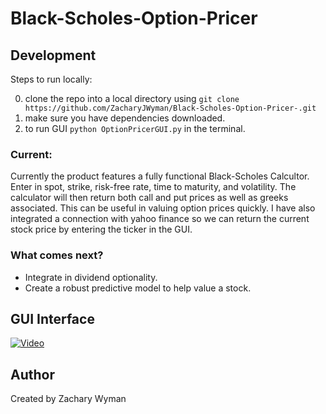 # Black-Scholes-Option-Pricer

## Development
Steps to run locally:  

0. clone the repo into a local directory using ```git clone https://github.com/ZacharyJWyman/Black-Scholes-Option-Pricer-.git```
1. make sure you have dependencies downloaded. 
2. to run GUI ```python OptionPricerGUI.py``` in the terminal.

### Current:
Currently the product features a fully functional Black-Scholes Calcultor. Enter in spot, strike, risk-free rate, time to maturity, and volatility. The calculator will then return both call and put prices as well as greeks associated. This can be useful in valuing option prices quickly. I have also integrated a connection with yahoo finance so we can return the current stock price by entering the ticker in the GUI.
  
### What comes next?
* Integrate in dividend optionality. 
* Create a robust predictive model to help value a stock. 

## GUI Interface
[![Video](http://img.youtube.com/vi/KdWSMBeIFdk/0.jpg)](https://youtu.be/KdWSMBeIFdk)
  
## Author
Created by Zachary Wyman
